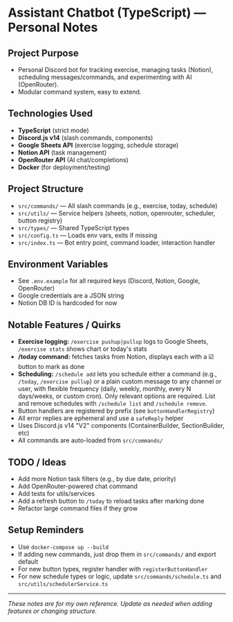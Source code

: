 # Assistant Chatbot (TypeScript) — Personal Notes

## Project Purpose
- Personal Discord bot for tracking exercise, managing tasks (Notion), scheduling messages/commands, and experimenting with AI (OpenRouter).
- Modular command system, easy to extend.

## Technologies Used
- **TypeScript** (strict mode)
- **Discord.js v14** (slash commands, components)
- **Google Sheets API** (exercise logging, schedule storage)
- **Notion API** (task management)
- **OpenRouter API** (AI chat/completions)
- **Docker** (for deployment/testing)

## Project Structure
- `src/commands/` — All slash commands (e.g., exercise, today, schedule)
- `src/utils/` — Service helpers (sheets, notion, openrouter, scheduler, button registry)
- `src/types/` — Shared TypeScript types
- `src/config.ts` — Loads env vars, exits if missing
- `src/index.ts` — Bot entry point, command loader, interaction handler

## Environment Variables
- See `.env.example` for all required keys (Discord, Notion, Google, OpenRouter)
- Google credentials are a JSON string
- Notion DB ID is hardcoded for now

## Notable Features / Quirks
- **Exercise logging:** `/exercise pushup|pullup` logs to Google Sheets, `/exercise stats` shows chart or today's stats
- **/today command:** fetches tasks from Notion, displays each with a ☑️ button to mark as done
- **Scheduling:** `/schedule add` lets you schedule either a command (e.g., `/today`, `/exercise pullup`) or a plain custom message to any channel or user, with flexible frequency (daily, weekly, monthly, every N days/weeks, or custom cron). Only relevant options are required. List and remove schedules with `/schedule list` and `/schedule remove`.
- Button handlers are registered by prefix (see `buttonHandlerRegistry`)
- All error replies are ephemeral and use a `safeReply` helper
- Uses Discord.js v14 "V2" components (ContainerBuilder, SectionBuilder, etc)
- All commands are auto-loaded from `src/commands/`

## TODO / Ideas
- Add more Notion task filters (e.g., by due date, priority)
- Add OpenRouter-powered chat command
- Add tests for utils/services
- Add a refresh button to `/today` to reload tasks after marking done
- Refactor large command files if they grow

## Setup Reminders
- Use `docker-compose up --build`
- If adding new commands, just drop them in `src/commands/` and export default
- For new button types, register handler with `registerButtonHandler`
- For new schedule types or logic, update `src/commands/schedule.ts` and `src/utils/schedulerService.ts`

---

*These notes are for my own reference. Update as needed when adding features or changing structure.* 